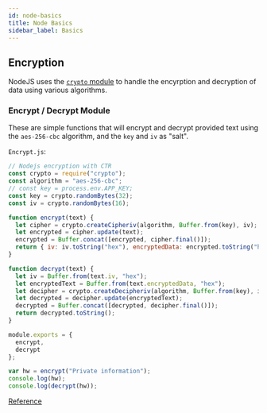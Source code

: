 ```yaml
---
id: node-basics
title: Node Basics
sidebar_label: Basics
---
```


## Encryption

NodeJS uses the [`crypto` module](https://nodejs.org/en/knowledge/cryptography/how-to-use-crypto-module/) to handle the encyrption and decryption of data using various algorithms.

### Encrypt / Decrypt Module

These are simple functions that will encrypt and decrypt provided text using the `aes-256-cbc` algorithm, and the `key` and `iv` as "salt".

`Encrypt.js`:

```js
// Nodejs encryption with CTR
const crypto = require("crypto");
const algorithm = "aes-256-cbc";
// const key = process.env.APP_KEY;
const key = crypto.randomBytes(32);
const iv = crypto.randomBytes(16);

function encrypt(text) {
  let cipher = crypto.createCipheriv(algorithm, Buffer.from(key), iv);
  let encrypted = cipher.update(text);
  encrypted = Buffer.concat([encrypted, cipher.final()]);
  return { iv: iv.toString("hex"), encryptedData: encrypted.toString("hex") };
}

function decrypt(text) {
  let iv = Buffer.from(text.iv, "hex");
  let encryptedText = Buffer.from(text.encryptedData, "hex");
  let decipher = crypto.createDecipheriv(algorithm, Buffer.from(key), iv);
  let decrypted = decipher.update(encryptedText);
  decrypted = Buffer.concat([decrypted, decipher.final()]);
  return decrypted.toString();
}

module.exports = {
  encrypt,
  decrypt
};

var hw = encrypt("Private information");
console.log(hw);
console.log(decrypt(hw));
```

[Reference](https://codeforgeek.com/encrypt-and-decrypt-data-in-node-js/)
